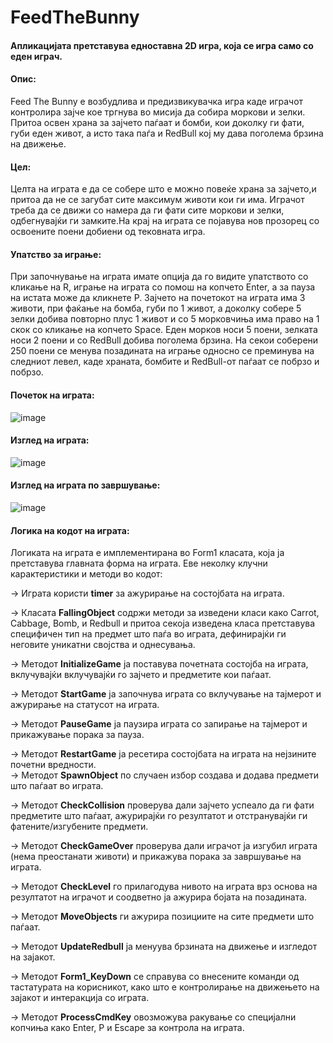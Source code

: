 # FeedTheBunny
#### Апликацијата претставува едноставна 2D игра, која се игра само со еден играч.    
                                                                                                                                                                                                                             
                                                                                                                                                                                        
#### Опис:  
Feed The Bunny е возбудлива и предизвикувачка игра каде играчот контролира зајче кое тргнува во мисија да собира моркови и зелки. Притоа освен храна за зајчето паѓаат и бомби, кои доколку ги фати, губи еден живот, а исто така паѓа и RedBull кој му дава поголема брзина на движење. 

#### Цел:     
Целта на играта е да се собере што е можно повеќе храна за зајчето,и притоа да не се загубат сите максимум животи кои ги има. Играчот треба да се движи со намера да ги фати сите моркови и зелки, одбегнувајќи ги замките.На крај на играта се појавува нов прозорец со освоените поени добиени од тековната игра.

#### Упатство за играње: 
При започнување на играта имате опција да го видите упатството со кликање на R, играње на играта со помош на копчето Enter, а за пауза на истата може да кликнете P. Зајчето на почетокот на играта има 3 животи, при фаќање на бомба, губи по 1 живот, a доколку собере 5 зелки добива повторно плус 1 живот и со 5 морковчиња има право на 1 скок со кликање на копчето Space. Еден морков носи 5 поени, зелката носи 2 поени и со RedBull добива поголема брзина. На секои соберени 250 поени се менува позадината на играње односно се преминува на следниот левел, каде храната, бомбите и RedBull-от паѓаат се побрзо и побрзо.

#### Почеток на играта:
![image](https://github.com/SaraVasileva/feed-the-bunny-game/assets/127666693/75e64832-30b1-4d9c-8461-5647c2759cb8)

#### Изглед на играта:
![image](https://github.com/SaraVasileva/feed-the-bunny-game/assets/127666693/a77067a7-7bc6-4247-a381-77d3fe2ea542)

#### Изглед на играта по завршување:
![image](https://github.com/SaraVasileva/feed-the-bunny-game/assets/127666693/97ad6d40-d717-49ac-914a-d0d34bb0ab3a)

#### Логика на кодот на играта:
Логиката на играта е имплементирана во Form1 класата, која ја претставува главната форма на играта. Еве неколку клучни карактеристики и методи во кодот:                                                                                  

-> Играта користи **timer** за ажурирање на состојбата на играта.  
                                                                                                                                                                                                                        
-> Класата **FallingObject** содржи методи за изведени класи како Carrot, Cabbage, Bomb, и Redbull и притоа секоја изведена класа претставува специфичен тип на предмет што паѓа во играта, дефинирајќи ги неговите уникатни својства и 
   однесувања. 
                                                                                                                                                                                                                        
-> Методот **InitializeGame** ја поставува почетната состојба на играта, вклучувајќи вклучувајќи го зајчето и предметите кои паѓаат.  
                                                                                                                                                                                                                      
-> Методот **StartGame** ја започнува играта со вклучување на тајмерот и ажурирање на статусот на играта.       
                                                                                                                                                                                                                              
-> Методот **PauseGame** ја паузира играта со запирање на тајмерот и прикажување порака за пауза.       
                                                                                                                                                                                                                            
-> Методот **RestartGame** ја ресетира состојбата на играта на нејзините почетни вредности.                                                                                                                                                                                                                                                                                                                                                                                       
-> Методот **SpawnObject** по случаен избор создава и додава предмети што паѓаат во играта.                          
                                                                                                                                                                                          
-> Методот **CheckCollision** проверува дали зајчето успеало да ги фати предметите што паѓаат, ажурирајќи го резултатот и отстранувајќи ги фатените/изгубените предмети. 
                                                                                                                                                                                                              
-> Методот **CheckGameOver** проверува дали играчот ја изгубил играта (нема преостанати животи) и прикажува порака за завршување на играта.  
                                                                                                                                                                                                      
-> Методот **CheckLevel** го прилагодува нивото на играта врз основа на резултатот на играчот и соодветно ја ажурира бојата на позадината.   
                                                                                                                                                                                                           
-> Методот **MoveObjects** ги ажурира позициите на сите предмети што паѓаат.  
                                                                                                                                                                                                           
-> Методот **UpdateRedbull** ја менуува брзината на движење и изгледот на зајакот.
                                                                                                                                                                                                                           
-> Методот **Form1_KeyDown** се справува со внесените команди од тастатурата на корисникот, како што е контролирање на движењето на зајакот и интеракција со играта.  
                                                                                                                                                                                                                                    
-> Методот **ProcessCmdKey** овозможува ракување со специјални копчиња како Enter, P и Escape за контрола на играта.                                                                                                                           
